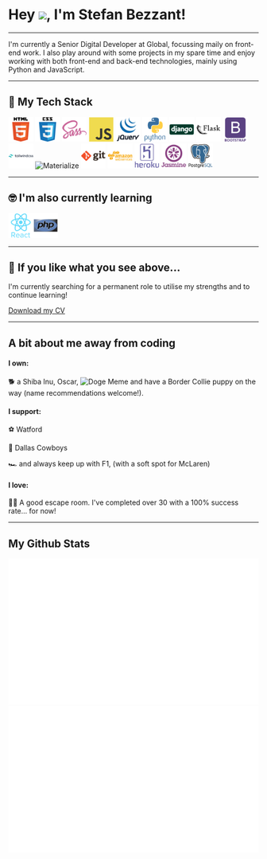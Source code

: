 # Hey <img src="https://raw.githubusercontent.com/MartinHeinz/MartinHeinz/master/wave.gif" width="30px">, I'm Stefan Bezzant!

---

I'm currently a Senior Digital Developer at Global, focussing maily on front-end work. I also play around with some projects in my spare time and enjoy working with both front-end and back-end technologies, mainly using Python and JavaScript.

---

## 🚀 My Tech Stack
<img src="https://github.com/devicons/devicon/blob/master/icons/html5/html5-original-wordmark.svg" alt="HTML5" width="50px" height="50px" /> <img src="https://github.com/devicons/devicon/blob/master/icons/css3/css3-original-wordmark.svg" alt="CSS3" width="50px" height="50px" /> <img src="https://github.com/devicons/devicon/blob/master/icons/sass/sass-original.svg" alt="SASS" width="50px" height="50px" /> <img src="https://github.com/devicons/devicon/blob/master/icons/javascript/javascript-original.svg" alt="JavaScript" width="50px" height="50px" /> <img src="https://github.com/devicons/devicon/blob/master/icons/jquery/jquery-original-wordmark.svg" alt="jQuery" width="50px" height="50px" /> <img src="https://github.com/devicons/devicon/blob/master/icons/python/python-original-wordmark.svg" alt="Python" width="50px" height="50px" /> <img src="https://github.com/devicons/devicon/blob/master/icons/django/django-original.svg" alt="Django" width="50px" height="50px" /> <img src="https://github.com/devicons/devicon/blob/master/icons/flask/flask-original-wordmark.svg" alt="Flask" width="50px" height="50px" /> <img src="https://github.com/devicons/devicon/blob/master/icons/bootstrap/bootstrap-plain-wordmark.svg" alt="Bootstrap" width="50px" height="50px" /> <img src="https://github.com/devicons/devicon/blob/master/icons/tailwindcss/tailwindcss-original-wordmark.svg" alt="TailwindCSS" width="50px" height="50px" /> <img src="https://colinstodd.com/images/posts/matcss-min.png" alt="Materialize" width="50px" height="50px" /> <img src="https://github.com/devicons/devicon/blob/master/icons/git/git-original-wordmark.svg" alt="git" width="50px" height="50px" /> <img src="https://github.com/devicons/devicon/blob/master/icons/amazonwebservices/amazonwebservices-plain-wordmark.svg" alt="AWS" width="50px" height="50px" /> <img src="https://github.com/devicons/devicon/blob/master/icons/heroku/heroku-original-wordmark.svg" alt="Heroku" width="50px" height="50px" /> <img src="https://github.com/devicons/devicon/blob/master/icons/jasmine/jasmine-plain-wordmark.svg" alt="Jasmine" width="50px" height="50px" /> <img src="https://github.com/devicons/devicon/blob/master/icons/postgresql/postgresql-original-wordmark.svg" alt="PostgreSQL" width="50px" height="50px" /> 

---

## 🤓 I'm also currently learning
<img src="https://github.com/devicons/devicon/blob/master/icons/react/react-original-wordmark.svg" alt="React JS" width="50px" height="50px"><img src="https://github.com/devicons/devicon/blob/master/icons/php/php-original.svg" alt="PHP" width="50px" height="50px">

---

## 🤩 If you like what you see above...

I'm currently searching for a permanent role to utilise my strengths and to continue learning!

[Download my CV](cv/stefan-bezzant-cv.pdf)

---

## A bit about me away from coding

#### I own:

🐕  a Shiba Inu, Oscar, <img src="https://memegenerator.net/img/instances/50427098.jpg" alt="Doge Meme" width="75px" height="75px"> and have a Border Collie puppy on the way (name recommendations welcome!).

#### I support: 

⚽️ Watford

🏈 Dallas Cowboys

🏎 and always keep up with F1, (with a soft spot for McLaren)

#### I love:

🕵️‍♂️ A good escape room. I've completed over 30 with a 100% success rate... for now!


---

## My Github Stats

<a href="https://github.com/jstrieb/github-stats" target="_blank">

![](https://github.com/stefbez/github-stats/blob/master/generated/overview.svg)
![](https://github.com/stefbez/github-stats/blob/master/generated/languages.svg)

</a>










<!--
**stefbez/stefbez** is a ✨ _special_ ✨ repository because its `README.md` (this file) appears on your GitHub profile.

Here are some ideas to get you started:

- 🔭 I’m currently working on ...
- 🌱 I’m currently learning ...
- 👯 I’m looking to collaborate on ...
- 🤔 I’m looking for help with ...
- 💬 Ask me about ...
- 📫 How to reach me: ...
- 😄 Pronouns: ...
- ⚡ Fun fact: ...
-->
